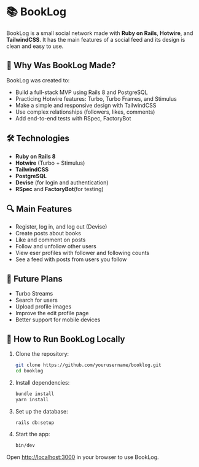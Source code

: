 # 📚 BookLog

BookLog is a small social network made with **Ruby on Rails**, **Hotwire**, and **TailwindCSS**. It has the main features of a social feed and its design is clean and easy to use.

## 🎯 Why Was BookLog Made?

BookLog was created to:

- Build a full-stack MVP using Rails 8 and PostgreSQL
- Practicing Hotwire features: Turbo, Turbo Frames, and Stimulus
- Make a simple and responsive design with TailwindCSS
- Use complex relationships (followers, likes, comments)
- Add end-to-end tests with RSpec, FactoryBot

## 🛠️ Technologies

- **Ruby on Rails 8**
- **Hotwire** (Turbo + Stimulus)
- **TailwindCSS**
- **PostgreSQL**
- **Devise** (for login and authentication)
- **RSpec** and **FactoryBot**(for testing)

## 🔍 Main Features

- Register, log in, and log out (Devise)
- Create posts about books
- Like and comment on posts
- Follow and unfollow other users
- View eser profiles with follower and following counts
- See a feed with posts from users you follow

## 🔮 Future Plans

- Turbo Streams
- Search for users
- Upload profile images
- Improve the edit profile page
- Better support for mobile devices

## 🚀 How to Run BookLog Locally

1. Clone the repository:
    ```bash
    git clone https://github.com/yourusername/booklog.git
    cd booklog
    ```
2. Install dependencies:
    ```bash
    bundle install
    yarn install
    ```
3. Set up the database:
    ```bash
    rails db:setup
    ```
4. Start the app:
    ```bash
    bin/dev
    ```

Open [http://localhost:3000](http://localhost:3000) in your browser to use BookLog.
